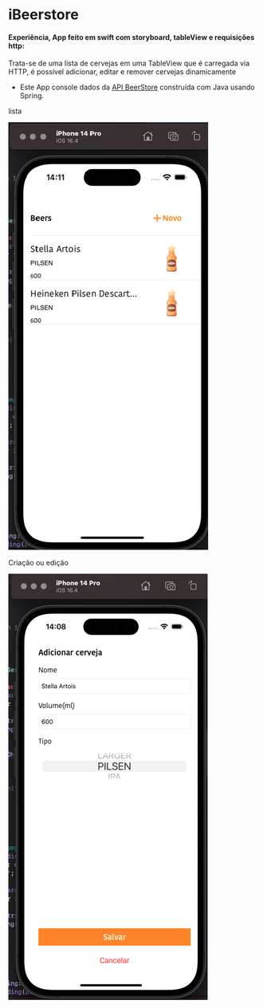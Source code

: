 # iBeerstore
#### Experiência, App feito em swift com storyboard, tableView e requisições http:
Trata-se de uma lista de cervejas em uma TableView que é carregada via HTTP, é possível adicionar, editar e remover cervejas dinamicamente
  - Este App console dados da [API BeerStore](https://github.com/Lipe1994/BeerStore) construída com Java usando Spring.

  lista
    
  ![Example img](list_beer.png)


  Criação ou edição
    
  ![Example img](add_beer.png)


